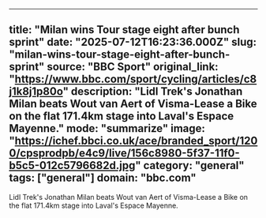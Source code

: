 ---
   title: "Milan wins Tour stage eight after bunch sprint"
   date: "2025-07-12T16:23:36.000Z"
   slug: "milan-wins-tour-stage-eight-after-bunch-sprint"
   source: "BBC Sport"
   original_link: "https://www.bbc.com/sport/cycling/articles/c8j1k8j1p80o"
   description: "Lidl Trek's Jonathan Milan beats Wout van Aert of Visma-Lease a Bike on the flat 171.4km stage into Laval's Espace Mayenne."
   mode: "summarize"
   image: "https://ichef.bbci.co.uk/ace/branded_sport/1200/cpsprodpb/e4c9/live/156c8980-5f37-11f0-b5c5-012c5796682d.jpg"
   category: "general"
   tags: ["general"]
   domain: "bbc.com"
  ---
  Lidl Trek's Jonathan Milan beats Wout van Aert of Visma-Lease a Bike on the flat 171.4km stage into Laval's Espace Mayenne.